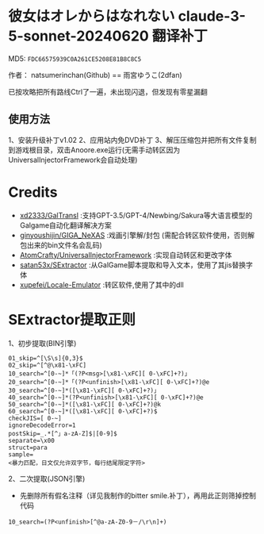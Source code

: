 # 彼女はオレからはなれない claude-3-5-sonnet-20240620 翻译补丁 

MD5: `FDC66575939C0A261CE5208E81B8C8C5`

作者： natsumerinchan(Github) == 雨宮ゆうこ(2dfan)

已按攻略把所有路线Ctrl了一遍，未出现闪退，但发现有零星漏翻

## 使用方法
1、安装升级补丁v1.02
2、应用站内免DVD补丁
3、解压压缩包并把所有文件复制到游戏根目录，双击Anoore.exe运行(无需手动转区因为UniversalInjectorFramework会自动处理)

# Credits

- [xd2333/GalTransl](https://github.com/xd2333/GalTransl.git) :支持GPT-3.5/GPT-4/Newbing/Sakura等大语言模型的Galgame自动化翻译解决方案
- [ginyoushijin/GIGA_NeXAS](https://github.com/ginyoushijin/GIGA_NeXAS.git) :戏画引擎解/封包 (需配合转区软件使用，否则解包出来的bin文件名会乱码)
- [AtomCrafty/UniversalInjectorFramework](https://github.com/AtomCrafty/UniversalInjectorFramework.git) :实现自动转区和更改字体
- [satan53x/SExtractor](https://github.com/satan53x/SExtractor.git) :从GalGame脚本提取和导入文本，使用了其jis替换字体
- [xupefei/Locale-Emulator](https://github.com/xupefei/Locale-Emulator.git) :转区软件,使用了其中的dll

# SExtractor提取正则
1、初步提取(BIN引擎)
```
01_skip=^[\S\s]{0,3}$
02_skip=^[^@\x81-\xFC]
10_search=^[0-~]*「(?P<msg>[\x81-\xFC][ 0-\xFC]+?)」
20_search=^[0-~]*「(?P<unfinish>[\x81-\xFC][ 0-\xFC]+?)@e
30_search=^[0-~]*([\x81-\xFC][ 0-\xFC]+?)」
40_search=^[0-~]*(?P<unfinish>[\x81-\xFC][ 0-\xFC]+?)@e
50_search=^[0-~]*([\x81-\xFC][ 0-\xFC]+?)@k
60_search=^[0-~]*([\x81-\xFC][ 0-\xFC]+?)$
checkJIS=[ 0-~]
ignoreDecodeError=1
postSkip=_.*[^」a-zA-Z]$|[0-9]$
separate=\x00
struct=para
sample=
<暴力匹配，日文仅允许双字节，每行结尾限定字符>
```
2、二次提取(JSON引擎)
- 先删除所有假名注释（详见我制作的bitter smile.补丁），再用此正则筛掉控制代码
```
10_search=(?P<unfinish>[^@a-zA-Z0-9－/\r\n]+)
```
